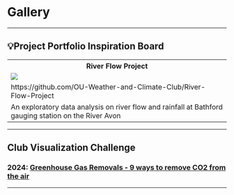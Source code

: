 # Gallery

***

## 💡Project Portfolio Inspiration Board

<table>
    <tr>
        <th>River Flow Project</th>
    </tr>
    <tr>
        <td><img src="Bathford-Station-Image.jpg"></td>
    </tr>
    <tr>
        <td>https://github.com/OU-Weather-and-Climate-Club/River-Flow-Project</td>
    </tr>
    <tr>
        <td>An exploratory data analysis on river flow and rainfall at Bathford gauging station on the River Avon</td>
    </tr>
</table>


***

## Club Visualization Challenge

### 2024: [Greenhouse Gas Removals - 9 ways to remove CO2 from the air](https://github.com/OU-Weather-and-Climate-Club/GGR-Data-Visualisation-Challenge)

***

